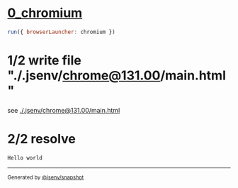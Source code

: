 # [0_chromium](../../script_module_jsx_dev.test.mjs#L20)

```js
run({ browserLauncher: chromium })
```

# 1/2 write file "./.jsenv/chrome@131.00/main.html"

see [./.jsenv/chrome@131.00/main.html](./.jsenv/chrome@131.00/main.html)

# 2/2 resolve

```js
Hello world
```

---

<sub>
  Generated by <a href="https://github.com/jsenv/core/tree/main/packages/independent/snapshot">@jsenv/snapshot</a>
</sub>
